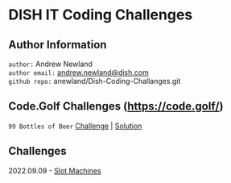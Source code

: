 # DISH IT Coding Challenges

## Author Information
`author:` Andrew Newland <br>
`author email:` andrew.newland@dish.com <br>
`github repo:` anewland/Dish-Coding-Challanges.git<br>

## Code.Golf Challenges (https://code.golf/)
`99 Bottles of Beer` [Challenge](https://code.golf/99-bottles-of-beer#rust) | [Solution]()

## Challenges
2022.09.09 - [Slot Machines](20220909.md)
